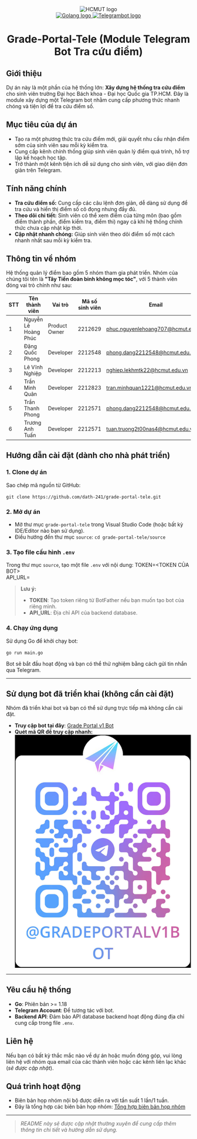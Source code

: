 <div align="center">
   <img src="https://hcmut.edu.vn/img/nhanDienThuongHieu/bk_name_en.png" alt="HCMUT logo" width="700">
</div>
<div align="center">
  <a href="">
    <img src="https://cdn3d.iconscout.com/3d/free/thumb/free-golang-3d-icon-download-in-png-blend-fbx-gltf-file-formats--google-logo-go-programming-language-coding-lang-pack-logos-icons-7578004.png" alt="Golang logo" width="140" height="140">
    <img src="https://telegram-bot-sdk.com/img/hero-logo.png" alt="Telegrambot logo" width="140" height="140">
  </a>
  <h1 align="center"> Grade-Portal-Tele (Module Telegram Bot Tra cứu điểm)</h1>
</div>

## Giới thiệu
Dự án này là một phần của hệ thống lớn: **Xây dựng hệ thống tra cứu điểm** cho sinh viên trường Đại học Bách khoa - Đại học Quốc gia TP.HCM. Đây là module xây dựng một Telegram bot nhằm cung cấp phương thức nhanh chóng và tiện lợi để tra cứu điểm số.

## Mục tiêu của dự án
- Tạo ra một phương thức tra cứu điểm mới, giải quyết nhu cầu nhận điểm sớm của sinh viên sau mỗi kỳ kiểm tra.
- Cung cấp kênh chính thống giúp sinh viên quản lý điểm quá trình, hỗ trợ lập kế hoạch học tập.
- Trở thành một kênh tiện ích dễ sử dụng cho sinh viên, với giao diện đơn giản trên Telegram.

## Tính năng chính
- **Tra cứu điểm số:** Cung cấp các câu lệnh đơn giản, dễ dàng sử dụng để tra cứu và hiển thị điểm số cô đọng nhưng đầy đủ.
- **Theo dõi chi tiết:** Sinh viên có thể xem điểm của từng môn (bao gồm điểm thành phần, điểm kiểm tra, điểm thi) ngay cả khi hệ thống chính thức chưa cập nhật kịp thời.
- **Cập nhật nhanh chóng:** Giúp sinh viên theo dõi điểm số một cách nhanh nhất sau mỗi kỳ kiểm tra.

## Thông tin về nhóm
Hệ thống quản lý điểm bao gồm 5 nhóm tham gia phát triển. Nhóm của chúng tôi tên là **"Tây Tiến đoàn binh không mọc tóc"**, với 5 thành viên đóng vai trò chính như sau:

| STT | Tên thành viên           | Vai trò         | Mã số sinh viên | Email                                                     | GitHub                                       |
|-----|--------------------------|-----------------|-----------------|-----------------------------------------------------------|----------------------------------------------|
| 1   | Nguyễn Lê Hoàng Phúc     | Product Owner   | 2212629         | [phuc.nguyenlehoang707@hcmut.edu.vn](mailto:phuc.nguyenlehoang707@hcmut.edu.vn) | [Huangfu1204](https://github.com/Huangfu1204) |
| 2   | Đặng Quốc Phong          | Developer       | 2212548         | [phong.dang2212548@hcmut.edu.vn](mailto:phong.dang2212548@hcmut.edu.vn)         | [phongdang17183](https://github.com/phongdang17183) |
| 3   | Lê Vĩnh Nghiệp           | Developer       | 2212213         | [nghiep.lekhmtk22@hcmut.edu.vn](mailto:nghiep.lekhmtk22@hcmut.edu.vn)           | [vinhnghiep0811](https://github.com/vinhnghiep0811) |
| 4   | Trần Minh Quân           | Developer       | 2212823         | [tran.minhquan1221@hcmut.edu.vn](mailto:tran.minhquan1221@hcmut.edu.vn)         | [Dopalan](https://github.com/Dopalan)         |
| 5   | Trần Thanh Phong         | Developer       | 2212571         | [phong.dang2212548@hcmut.edu.vn](mailto:phong.dang2212548@hcmut.edu.vn)         | [Rabbit-204](https://github.com/rabbit-204)   |
| 6   | Trương Anh Tuấn          | Developer       | 2212571         | [tuan.truong2t00nas4@hcmut.edu.vn](mailto:tuan.truong2t00nas4@hcmut.edu.vn)     | [tuntrng](https://github.com/tuntrng)         |


## Hướng dẫn cài đặt (dành cho nhà phát triển)

### 1. Clone dự án

Sao chép mã nguồn từ GitHub:

`git clone https://github.com/dath-241/grade-portal-tele.git` 

### 2. Mở dự án
-   Mở thư mục `grade-portal-tele` trong Visual Studio Code (hoặc bất kỳ IDE/Editor nào bạn sử dụng).
-   Điều hướng đến thư mục `source`:   `cd grade-portal-tele/source` 
    

### 3. Tạo file cấu hình `.env`

Trong thư mục `source`, tạo một file `.env` với nội dung:
    TOKEN=<TOKEN CỦA BOT>  
    API_URL=<LINK API BACKEND DATABASE> 

> **Lưu ý:**
> -   **TOKEN**: Tạo token riêng từ BotFather nếu bạn muốn tạo bot của riêng mình.
> -   **API_URL**: Địa chỉ API của backend database.

### 4. Chạy ứng dụng
Sử dụng Go để khởi chạy bot:

`go run main.go` 

Bot sẽ bắt đầu hoạt động và bạn có thể thử nghiệm bằng cách gửi tin nhắn qua Telegram.

----------

## Sử dụng bot đã triển khai (không cần cài đặt)

Nhóm đã triển khai bot và bạn có thể sử dụng trực tiếp mà không cần cài đặt.

-   **Truy cập bot tại đây**: [Grade Portal v1 Bot](https://t.me/Gradeportalv1BOT)
-   **Quét mã QR để truy cập nhanh:** ![alt](report\img\QR_TelegramBot.jpg)

----------

## Yêu cầu hệ thống

-   **Go**: Phiên bản >= 1.18
-   **Telegram Account**: Để tương tác với bot.
-   **Backend API**: Đảm bảo API database backend hoạt động đúng địa chỉ cung cấp trong file `.env`.


## Liên hệ
Nếu bạn có bất kỳ thắc mắc nào về dự án hoặc muốn đóng góp, vui lòng liên hệ với nhóm qua email của các thành viên hoặc các kênh liên lạc khác (*sẽ được cập nhật*).


## Quá trình hoạt động
- Biên bản họp nhóm nội bộ được diễn ra với tần suất 1 lần/1 tuần.
- Đây là tổng hợp các biên bản họp nhóm: [Tổng hợp biên bản họp nhóm](https://www.canva.com/design/DAGS_GR8W7c/3DhbcAFdo0-Ls1OseWj3og/view?utm_content=DAGS_GR8W7c&utm_campaign=designshare&utm_medium=link&utm_source=editor)

---

> *README này sẽ được cập nhật thường xuyên để cung cấp thêm thông tin chi tiết và hướng dẫn sử dụng.*
